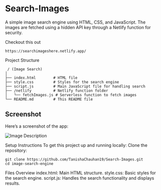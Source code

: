 # Search-Images
A simple image search engine using HTML, CSS, and JavaScript. The images are fetched using a hidden API key through a Netlify function for security.

Checkout this out
    
    
    https://searchimageshere.netlify.app/
Project Structure  

     / (Image Search)    
    │
    ├── index.html        # HTML file
    ├── style.css         # Styles for the search engine
    ├── script.js         # Main JavaScript file for handling search
    ├── /netlify          # Netlify function folder
    │   └── fetchImages.js # Serverless function to fetch images
    └── README.md         # This README file
## Screenshot

Here’s a screenshot of the app:

  ![Image Description](https://github.com/TanishaChauhan19/Search-Images/commit/6d8cc8ccbe3695f83b4b15214a25694a6081f23c?raw=true)


Setup Instructions
To get this project up and running locally:
Clone the repository:
          
    git clone https://github.com/TanishaChauhan19/Search-Images.git
    cd image-search-engine

Files Overview
index.html: Main HTML structure.
style.css: Basic styles for the search engine.
script.js: Handles the search functionality and displays results.
